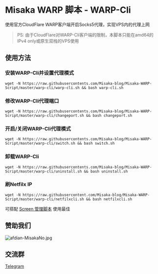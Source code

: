 # Misaka WARP 脚本 - WARP-Cli

使用官方CloudFlare WARP客户端开启Socks5代理，实现VPS内的代理上网

> PS: 由于CloudFlare对WARP-Cli客户端的限制，本脚本只能在amd64的IPv4 only或原生双栈的VPS使用

## 使用方法

### 安装WARP-Cli并设置代理模式

```shell
wget -N https://raw.githubusercontents.com/Misaka-blog/Misaka-WARP-Script/master/warp-cli/warp-cli.sh && bash warp-cli.sh
```

### 修改WARP-Cli代理端口

```shell
wget -N https://raw.githubusercontents.com/Misaka-blog/Misaka-WARP-Script/master/warp-cli/changeport.sh && bash changeport.sh
```

### 开启/关闭WARP-Cli代理模式

```shell
wget -N https://raw.githubusercontents.com/Misaka-blog/Misaka-WARP-Script/master/warp-cli/switch.sh && bash switch.sh
```


### 卸载WARP-Cli

```shell
wget -N https://raw.githubusercontents.com/Misaka-blog/Misaka-WARP-Script/master/warp-cli/uninstall.sh && bash uninstall.sh
```

### 刷Netfilx IP

```shell
wget -N https://raw.githubusercontent.com/Misaka-blog/Misaka-WARP-Script/master/warp-cli/netfilxcli.sh && bash netfilxcli.sh
```

可搭配 [Screen 管理脚本](https://github.com/Misaka-blog/screenManager) 使用最佳

## 赞助我们

![afdian-MisakaNo.jpg](https://s2.loli.net/2021/12/25/SimocqwhVg89NQJ.jpg)

## 交流群
[Telegram](https://t.me/misakanetcn)
